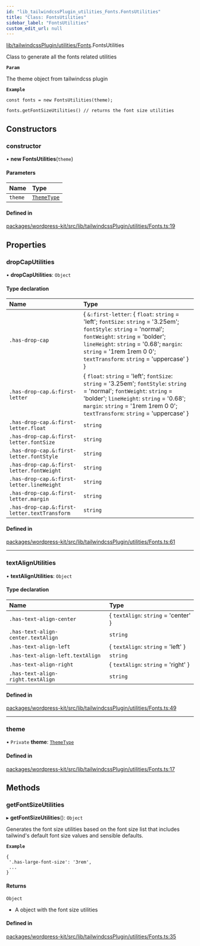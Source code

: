 ```yaml
---
id: "lib_tailwindcssPlugin_utilities_Fonts.FontsUtilities"
title: "Class: FontsUtilities"
sidebar_label: "FontsUtilities"
custom_edit_url: null
---
```


[lib/tailwindcssPlugin/utilities/Fonts](../modules/lib_tailwindcssPlugin_utilities_Fonts.md).FontsUtilities

Class to generate all the fonts related utilities

**`Param`**

The theme object from tailwindcss plugin

**`Example`**

```
const fonts = new FontsUtilities(theme);

fonts.getFontSizeUtilities() // returns the font size utilities
```

## Constructors

### constructor

• **new FontsUtilities**(`theme`)

#### Parameters

| Name | Type |
| :------ | :------ |
| `theme` | [`ThemeType`](../modules/types_TailwindcssPlugin.md#themetype) |

#### Defined in

[packages/wordpress-kit/src/lib/tailwindcssPlugin/utilities/Fonts.ts:19](https://github.com/CobyPear/decoupled-kit-js/blob/1d4dd35e/packages/wordpress-kit/src/lib/tailwindcssPlugin/utilities/Fonts.ts#L19)

## Properties

### dropCapUtilities

• **dropCapUtilities**: `Object`

#### Type declaration

| Name | Type |
| :------ | :------ |
| `.has-drop-cap` | { `&:first-letter`: { `float`: `string` = 'left'; `fontSize`: `string` = '3.25em'; `fontStyle`: `string` = 'normal'; `fontWeight`: `string` = 'bolder'; `lineHeight`: `string` = '0.68'; `margin`: `string` = '1rem 1rem 0 0'; `textTransform`: `string` = 'uppercase' }  } |
| `.has-drop-cap.&:first-letter` | { `float`: `string` = 'left'; `fontSize`: `string` = '3.25em'; `fontStyle`: `string` = 'normal'; `fontWeight`: `string` = 'bolder'; `lineHeight`: `string` = '0.68'; `margin`: `string` = '1rem 1rem 0 0'; `textTransform`: `string` = 'uppercase' } |
| `.has-drop-cap.&:first-letter.float` | `string` |
| `.has-drop-cap.&:first-letter.fontSize` | `string` |
| `.has-drop-cap.&:first-letter.fontStyle` | `string` |
| `.has-drop-cap.&:first-letter.fontWeight` | `string` |
| `.has-drop-cap.&:first-letter.lineHeight` | `string` |
| `.has-drop-cap.&:first-letter.margin` | `string` |
| `.has-drop-cap.&:first-letter.textTransform` | `string` |

#### Defined in

[packages/wordpress-kit/src/lib/tailwindcssPlugin/utilities/Fonts.ts:61](https://github.com/CobyPear/decoupled-kit-js/blob/1d4dd35e/packages/wordpress-kit/src/lib/tailwindcssPlugin/utilities/Fonts.ts#L61)

___

### textAlignUtilities

• **textAlignUtilities**: `Object`

#### Type declaration

| Name | Type |
| :------ | :------ |
| `.has-text-align-center` | { `textAlign`: `string` = 'center' } |
| `.has-text-align-center.textAlign` | `string` |
| `.has-text-align-left` | { `textAlign`: `string` = 'left' } |
| `.has-text-align-left.textAlign` | `string` |
| `.has-text-align-right` | { `textAlign`: `string` = 'right' } |
| `.has-text-align-right.textAlign` | `string` |

#### Defined in

[packages/wordpress-kit/src/lib/tailwindcssPlugin/utilities/Fonts.ts:49](https://github.com/CobyPear/decoupled-kit-js/blob/1d4dd35e/packages/wordpress-kit/src/lib/tailwindcssPlugin/utilities/Fonts.ts#L49)

___

### theme

• `Private` **theme**: [`ThemeType`](../modules/types_TailwindcssPlugin.md#themetype)

#### Defined in

[packages/wordpress-kit/src/lib/tailwindcssPlugin/utilities/Fonts.ts:17](https://github.com/CobyPear/decoupled-kit-js/blob/1d4dd35e/packages/wordpress-kit/src/lib/tailwindcssPlugin/utilities/Fonts.ts#L17)

## Methods

### getFontSizeUtilities

▸ **getFontSizeUtilities**(): `Object`

Generates the font size utilities based on the
font size list that includes tailwind's default font size values and sensible defaults.

**`Example`**

```
{
 '.has-large-font-size': '3rem',
 ...
}
```

#### Returns

`Object`

- A object with the font size utilities

#### Defined in

[packages/wordpress-kit/src/lib/tailwindcssPlugin/utilities/Fonts.ts:35](https://github.com/CobyPear/decoupled-kit-js/blob/1d4dd35e/packages/wordpress-kit/src/lib/tailwindcssPlugin/utilities/Fonts.ts#L35)

